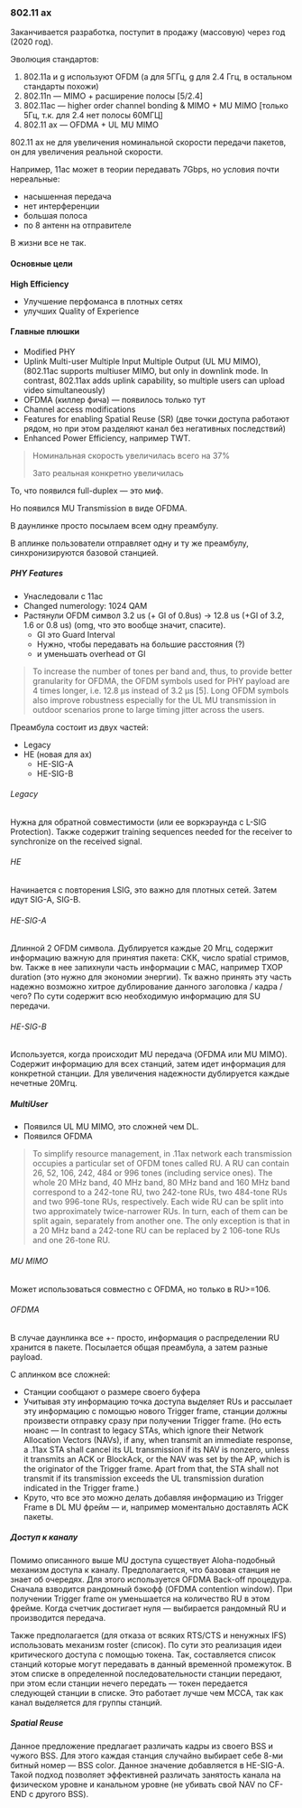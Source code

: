 ### 802.11 ax

Заканчивается разработка, поступит в продажу (массовую) через год (2020 год).

Эволюция стандартов:

1. 802.11a и g используют OFDM (a для 5ГГц, g для 2.4 Ггц, в остальном стандарты похожи)
2. 802.11n — MIMO + расширение полосы [5/2.4]
3. 802.11ac — higher order channel bonding & MIMO + MU MIMO [только 5Гц, т.к. для 2.4 нет полосы 60МГЦ]
4. 802.11 ax — OFDMA + UL MU MIMO

802.11 ax не для увеличения номинальной скорости передачи пакетов, он для увеличения реальной скорости.

Например, 11ac может в теории передавать 7Gbps, но условия почти нереальные:

- насышенная передача
- нет интерференции
- большая полоса
- по 8 антенн на отправителе

В жизни все не так.

#### Основные цели

**High Efficiency**

- Улучшение перфоманса в плотных сетях
- улучших Quality of Experience

#### Главные плюшки

- Modified PHY
- Uplink Multi-user Multiple Input Multiple Output (UL MU MIMO), (802.11ac supports multiuser MIMO, but only in downlink mode. In contrast, 802.11ax adds uplink capability, so multiple users can upload video simultaneously)
- OFDMA (киллер фича) — появилось только тут
- Channel access modifications
- Features for enabling Spatial Reuse (SR) (две точки доступа работают рядом, но при этом разделяют канал без негативных последствий)
- Enhanced Power Efficiency, например TWT.

> Номинальная скорость увеличилась всего на 37%
>
> Зато реальная конкретно увеличилась

То, что появился full-duplex — это миф.

Но появился MU Transmission в виде OFDMA.

В даунлинке просто посылаем всем одну преамбулу.

В аплинке пользователи отправляет одну и ту же преамбулу, синхронизируются базовой станцией.

##### PHY Features

- Унаследовали с 11ac
- Changed numerology: 1024 QAM
- Растянули OFDM символ 3.2 us (+ GI of 0.8us) -> 12.8 us (+GI of 3.2, 1.6 or 0.8 us) (omg, что это вообще значит, спасите).
  - GI это Guard Interval
  - Нужно, чтобы передавать на большие расстояния (?)
  - и уменьшать overhead от GI

> To increase the number of tones per band and, thus, to provide better granularity for OFDMA, the OFDM symbols used for PHY payload are 4 times longer, i.e. 12.8 µs instead of 3.2 μs [5]. Long OFDM symbols also improve robustness especially for the UL MU transmission in outdoor scenarios prone to large timing jitter across the users.

Преамбула состоит из двух частей:

- Legacy
- HE (новая для ax)
  - HE-SIG-A
  - HE-SIG-B

###### Legacy

Нужна для обратной совместимости (или ее воркэраунда с L-SIG Protection). Также содержит training sequences needed for the receiver to synchronize on the received signal.

###### HE

Начинается с повторения LSIG, это важно для плотных сетей. Затем идут SIG-A, SIG-B.

###### HE-SIG-A

Длинной 2 OFDM символа. Дублируется каждые 20 Мгц, содержит информацию важную для принятия пакета: СКК, число spatial стримов, bw. Также в нее запихнули часть информации с MAC, например TXOP duration (это нужно для экономии энергии). Тк важно принять эту часть надежно возможно хитрое дублирование данного заголовка / кадра / чего? По сути содержит всю необходимую информацию для SU передачи.

###### HE-SIG-B

Используется, когда происходит MU передача (OFDMA или MU MIMO). Содержит информацию для всех станций, затем идет информация для конкретной станции. Для увеличения надежности дублируется каждые нечетные 20Мгц.

##### MultiUser

- Появился UL MU MIMO, это сложней чем DL.
- Появился OFDMA

> To simplify resource management, in .11ax network each transmission occupies a particular set of OFDM tones called RU. A RU can contain 26, 52, 106, 242, 484 or 996 tones (including service ones). The whole 20 MHz band, 40 MHz band, 80 MHz band and 160 MHz band correspond to a 242-tone RU, two 242-tone RUs, two 484-tone RUs and two 996-tone RUs, respectively. Each wide RU can be split into two approximately twice-narrower RUs. In turn, each of them can be split again, separately from another one. The only exception is that in a 20 MHz band a 242-tone RU can be replaced by 2 106-tone RUs and one 26-tone RU.

###### MU MIMO

Может использоваться совместно с OFDMA, но только в RU>=106.

###### OFDMA

В случае даунлинка все +- просто, информация о распределении RU хранится в пакете. Посылается общая преамбула, а затем разные payload.

С аплинком все сложней:

- Станции сообщают о размере своего буфера
- Учитывая эту информацию точка доступа выделяет RUs и рассылает эту информацию с помощью нового Trigger frame, станции должны произвести отправку сразу при получении Trigger frame. (Но есть нюанс — In contrast to legacy STAs, which ignore their Network Allocation Vectors (NAVs), if any, when transmit an immediate response, a .11ax STA shall cancel its UL transmission if its NAV is nonzero, unless it transmits an ACK or BlockAck, or the NAV was set by the AP, which is the originator of the Trigger frame. Apart from that, the STA shall not transmit if its transmission exceeds the UL transmission duration indicated in the Trigger frame.)
- Круто, что все это можно делать добавляя информацию из Trigger Frame в DL MU фрейм — и, например моментально доставлять ACK пакеты.

##### Доступ к каналу

Помимо описанного выше MU доступа существует Aloha-подобный механизм доступа к каналу. Предполагается, что базовая станция не знает об очередях. Для этого используется OFDMA Back-off процедура. Сначала взводится рандомный бэкофф (OFDMA contention window). При получении Trigger frame он уменьшается на количество RU в этом фрейме. Когда счетчик достигает нуля — выбирается рандомный RU и производится передача.

Также предполагается (для отказа от всяких RTS/CTS и ненужных IFS) использовать механизм roster (список). По сути это реализация идеи критического доступа с помощью токена. Так, составляется список станций которые могут передавать в данный временной промежуток. В этом списке в определенной последовательности станции передают, при этом если станции нечего передать — токен передается следующей станции в списке. Это работает лучше чем MCCA, так как канал выделяется для группы станций.

##### Spatial Reuse

Данное предложение предлагает различать кадры из своего BSS и чужого BSS. Для этого каждая станция случайно выбирает себе 8-ми битный номер — BSS color. Данное значение добавляется в HE-SIG-A. Такой подход позволяет эффективней различать занятость канала на физическом уровне и канальном уровне (не убивать свой NAV по CF-END с другого BSS).